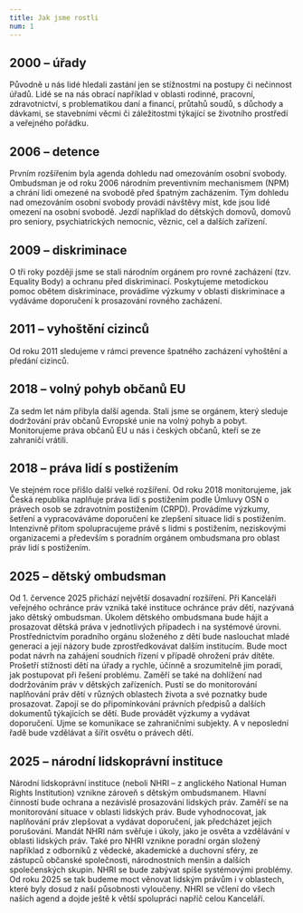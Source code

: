 ```yaml
---
title: Jak jsme rostli
num: 1
---
```

## 2000 – úřady

Původně u nás lidé hledali zastání jen se stížnostmi na postupy či nečinnost úřadů. Lidé se na nás obrací například v oblasti rodinné, pracovní, zdravotnictví, s problematikou daní a financí, průtahů soudů, s důchody a dávkami, se stavebními věcmi či záležitostmi týkající se životního prostředí a veřejného pořádku.

## 2006 – detence

Prvním rozšířením byla agenda dohledu nad omezováním osobní svobody. Ombudsman je od roku 2006 národním preventivním mechanismem (NPM) a chrání lidi omezené na svobodě před špatným zacházením. Tým dohledu nad omezováním osobní svobody provádí návštěvy míst, kde jsou lidé omezení na osobní svobodě. Jezdí například do dětských domovů, domovů pro seniory, psychiatrických nemocnic, věznic, cel a dalších zařízení.

## 2009 – diskriminace

O tři roky později jsme se stali národním orgánem pro rovné zacházení (tzv. Equality Body) a ochranu před diskriminací. Poskytujeme metodickou pomoc obětem diskriminace, provádíme výzkumy v oblasti diskriminace a vydáváme doporučení k prosazování rovného zacházení.

## 2011 – vyhoštění cizinců

Od roku 2011 sledujeme v rámci prevence špatného zacházení vyhoštění a předání cizinců.

## 2018 – volný pohyb občanů EU

Za sedm let nám přibyla další agenda. Stali jsme se orgánem, který sleduje dodržování práv občanů Evropské unie na volný pohyb a pobyt. Monitorujeme práva občanů EU u nás i českých občanů, kteří se ze zahraničí vrátili.

## 2018 – práva lidí s postižením

Ve stejném roce přišlo další velké rozšíření. Od roku 2018 monitorujeme, jak Česká republika naplňuje práva lidí s postižením podle Úmluvy OSN o právech osob se zdravotním postižením (CRPD). Provádíme výzkumy, šetření a vypracováváme doporučení ke zlepšení situace lidí s postižením. Intenzivně přitom spolupracujeme právě s lidmi s postižením, neziskovými organizacemi a především s poradním orgánem ombudsmana pro oblast práv lidí s postižením.

## 2025 – dětský ombudsman

Od 1. července 2025 přichází největší dosavadní rozšíření. Při Kanceláři veřejného ochránce práv vzniká také instituce ochránce práv dětí, nazývaná jako dětský ombudsman. Úkolem dětského ombudsmana bude hájit a prosazovat dětská práva v jednotlivých případech i na systémové úrovni. Prostřednictvím poradního orgánu složeného z dětí bude naslouchat mladé generaci a její názory bude zprostředkovávat dalším institucím. Bude moct podat návrh na zahájení soudních řízení v případě ohrožení práv dítěte. Prošetří stížnosti dětí na úřady a rychle, účinně a srozumitelně jim poradí, jak postupovat při řešení problému. Zaměří se také na dohlížení nad dodržováním práv v dětských zařízeních. Pustí se do monitorování naplňování práv dětí v různých oblastech života a své poznatky bude prosazovat. Zapojí se do připomínkování právních předpisů a dalších dokumentů týkajících se dětí. Bude provádět výzkumy a vydávat doporučení. Ujme se komunikace se zahraničními subjekty. A v neposlední řadě bude vzdělávat a šířit osvětu o právech dětí.

## 2025 – národní lidskoprávní instituce 

Národní lidskoprávní instituce (neboli NHRI – z anglického National Human Rights Institution) vznikne zároveň s dětským ombudsmanem. Hlavní činností bude ochrana a nezávislé prosazování lidských práv. Zaměří se na monitorování situace v oblasti lidských práv. Bude vyhodnocovat, jak naplňování práv zlepšovat a vydávat doporučení, jak předcházet jejich porušování. Mandát NHRI nám svěřuje i úkoly, jako je osvěta a vzdělávání v oblasti lidských práv. Také pro NHRI vznikne poradní orgán složený například z odborníků z vědecké, akademické a duchovní sféry, ze zástupců občanské společnosti, národnostních menšin a dalších společenských skupin. NHRI se bude zabývat spíše systémovými problémy. Od roku 2025 se tak budeme moct věnovat lidským právům i v oblastech, které byly dosud z naší působnosti vyloučeny. NHRI se včlení do všech našich agend a dojde ještě k větší spolupráci napříč celou Kanceláří.
